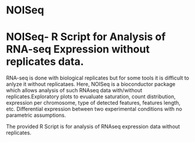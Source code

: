 # NOISeq
# NOISeq- R Script for Analysis of RNA-seq Expression without replicates data.
RNA-seq is done with biological replicates but for some tools it is difficult to anlyze it without replicataes.
Here, NOISeq is a bioconductor package which allows analysis of such RNAseq data with/without replicates.Exploratory plots to evualuate saturation, count distribution, expression per chromosome, type of detected features, features length, etc. Differential expression between two experimental conditions with no parametric assumptions.

The provided R Script is for analysis of RNAseq expression data without replicates.

